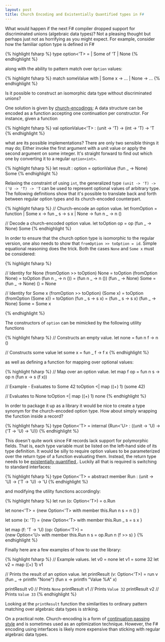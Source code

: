 ```yaml
---
layout: post
title: Church Encoding and Existentially Quantified types in F#
---
```

What would happen if the next F# compiler dropped support for discriminated unions (algebraic data types)? Not a pleasing thought but perhaps just not as horrifying as you might expect. For example, consider how the familiar option type is defined in F#

{% highlight fsharp %}
type option<'T> =
  | Some of 'T
  | None
{% endhighlight %}

along with the ability to pattern match over `Option` values:

{% highlight fsharp %}
match someValue with
| Some x  -> ...
| None    -> ...
{% endhighlight %}

Is it possible to construct an isomorphic data type without discriminated unions?

One solution is given by [church-encodings](http://en.wikipedia.org/wiki/Church_encoding); A data structure can be encoded as a function accepting one continuation per constructor. For instance, given a function

{% highlight fsharp %}
val optionValue<'T> : (unit -> 'T) -> (int -> 'T) -> 'T
{% endhighlight %}

what are its possible implementations? There are only two sensible things it may do; Either invoke the first argument with a unit value or apply the second argument on some integer. It's straight forward to find out which one by converting it to a regular `option<int>`.

{% highlight fsharp %}
let result : option<int> = optionValue (fun _ -> None) Some
{% endhighlight %}

Relaxing the constraint of using `int`, the generalized type `(unit -> 'T) -> ('U -> 'T) -> 'T` can be used to represent optional values of arbitrary type. The following definitions show that it's possible to translate back and forth between regular option types and its church-encoded counterpart.

{% highlight fsharp %}
// Church-encode an option value.
let fromOption = function
    | Some x    -> fun _ s -> s x
    | None      -> fun n _ -> n ()

// Decode a church-encoded option value.
let toOption op = op (fun _ -> None) Some
{% endhighlight %}

In order to ensure that the church option type is isomorphic to the regular version, one also needs to show that `fromOption >> toOption = id`. Simple equational reasoning does the trick. Both the cases `None` and `Some x` must be considered:

{% highlight fsharp %}

// Identity for None
(fromOption >> toOption) None               =
toOption (fromOption None)                  =
toOption (fun n _ -> n ())                  =
(fun n _ -> n ()) (fun _ -> None) Some      =
(fun _ -> None) ()                          =
None

// Identity for Some x
(fromOption >> toOption) (Some x)           =
toOption (fromOption (Some x))              =
toOption (fun _ s -> s x)                   =
(fun _ s -> s x) (fun _ -> None) Some       =
Some x

{% endhighlight %}

The constructors of `option` can be mimicked by the following utility functions

{% highlight fsharp %}
// Constructs an empty value.
let none = fun n f -> n ()

// Constructs some value
let some x = fun _ f -> f x
{% endhighlight %}

as well as defining a function for mapping over optional values:

{% highlight fsharp %}
// Map over an option value.
let map f op = fun n s -> op n (fun x -> s (f x))

// Example - Evaluates to Some 42
toOption <| map ((+) 1) (some 42)

// Evaluates to None
toOption <| map ((+) 1) none
{% endhighlight %}

In order to package it up as a library it would be nice to create a type synonym for the church-encoded option type. How about simply wrapping the function inside a record?

{% highlight fsharp %}
type Option<'T> = internal {Run<'U> : ((unit -> 'U) -> ('T -> 'U) -> 'U)}
{% endhighlight %}

This doesn't quite work since F# records lack support for polymorphic fields. That is, each type variable must be listed on the left-hand side of its type definition. It would be silly to require option values to be parameterized over the return type of a function evaluating them. Instead, the return type needs to be [existentially quantified ](https://downloads.haskell.org/~ghc/5.00/docs/set/existential-quantification.html). Luckily all that is required is switching to standard interfaces:

{% highlight fsharp %}
type Option<'T> = abstract member Run : (unit -> 'U) ->  ('T -> 'U) ->  'U
{% endhighlight %}

and modifying the utility functions accordingly:

{% highlight fsharp %}
let run (o: Option<'T>) = o.Run

let none<'T> = 
  {new Option<'T> with member this.Run n s = n () }

let some (x: 'T) = 
  {new Option<'T> with member this.Run _ s = s x }

let map (f: 'T -> 'U) (op: Option<'T>) =  
  {new Option<'U> with member this.Run n s = op.Run n (f >> s) }
{% endhighlight %}

Finally here are a few examples of how to use the library:

{% highlight fsharp %}
// Example values.
let v0 = none<int>
let v1 = some 32
let v2 = map ((+) 1) v1

// Prints the result of an option value.
let printResult (v: Option<'T>) =
    run v
        (fun _ -> printfn "None")
        (fun x -> printfn "Value %A" x)

printResult v0 // Prints `None`
printResult v1 // Prints `Value 32`
printResult v2 // Prints `Value 33`
{% endhighlight %}

Looking at the `printResult` function the similarities to ordinary pattern matching over algebraic data types is striking.

On a practical note. Church-encoding is a form of [continuation passing style](http://en.wikipedia.org/wiki/Continuation-passing_style) and is sometimes used as an optimization technique. However, the F# encoding using interfaces is likely more expensive than sticking with regular algebraic data types.














